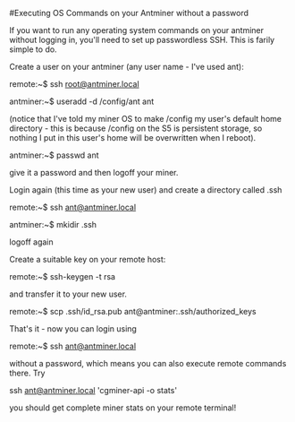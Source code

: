 #Executing OS Commands on your Antminer without a password

If you want to run any operating system commands on your antminer without logging in, you'll need to set up passwordless SSH. This is farily simple to do.

Create a user on your antminer (any user name - I've used ant):

remote:~$ ssh root@antminer.local

antminer:~$ useradd -d /config/ant ant

(notice that I've told my miner OS to make /config my user's default home directory - this is because /config on the S5 is persistent storage, so nothing I put in this user's home will be overwritten when I reboot).

antminer:~$ passwd ant

give it a password and then logoff your miner.

Login again (this time as your new user) and create a directory called .ssh

remote:~$ ssh ant@antminer.local

antminer:~$ mkidir .ssh

logoff again

Create a suitable key on your remote host:

remote:~$ ssh-keygen -t rsa

and transfer it to your new user.

remote:~$ scp .ssh/id_rsa.pub ant@antminer:.ssh/authorized_keys

That's it - now you can login using

remote:~$ ssh ant@antminer.local

without a password, which means you can also execute remote commands there. Try

ssh ant@antminer.local 'cgminer-api -o stats'

you should get complete miner stats on your remote terminal!
